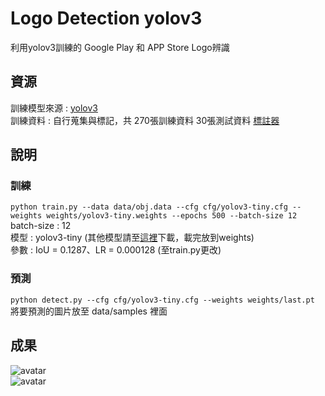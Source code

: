 # Logo Detection yolov3
利用yolov3訓練的 Google Play 和 APP Store Logo辨識

## 資源
訓練模型來源 : [yolov3](https://github.com/ultralytics/yolov3)  
訓練資料 : 自行蒐集與標記，共 270張訓練資料 30張測試資料 [標註器](https://github.com/developer0hye/Yolo_Label)  

## 說明

### 訓練
```python train.py --data data/obj.data --cfg cfg/yolov3-tiny.cfg --weights weights/yolov3-tiny.weights --epochs 500 --batch-size 12```  
batch-size : 12  
模型 : yolov3-tiny (其他模型請至[這裡](https://drive.google.com/drive/folders/1LezFG5g3BCW6iYaV89B2i64cqEUZD7e0)下載，載完放到weights)  
參數 : IoU = 0.1287、LR = 0.000128 (至train.py更改)  

### 預測
```python detect.py --cfg cfg/yolov3-tiny.cfg --weights weights/last.pt```  
將要預測的圖片放至 data/samples 裡面  


## 成果
![avatar](output/ad1.png)  
![avatar](output/ad2.png) 
